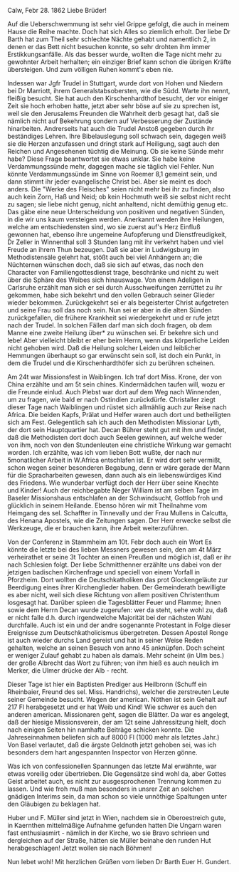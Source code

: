  Calw, Febr 28. 1862
Liebe Brüder!

Auf die Ueberschwemmung ist sehr viel Grippe gefolgt, die auch in meinem Hause die Reihe machte. Doch hat sich Alles so ziemlich erholt. Der liebe Dr Barth hat zum Theil sehr schlechte Nächte gehabt und namentlich 2, in denen er das Bett nicht besuchen konnte, so sehr drohten ihm immer Erstikkungsanfälle. Als das besser wurde, wollten die Tage nicht mehr zu gewohnter Arbeit herhalten; ein einziger Brief kann schon die übrigen Kräfte übersteigen. Und zum völligen Ruhen kommt's eben nie.

Indessen war Jgfr Trudel in Stuttgart, wurde dort von Hohen und Niedern bei Dr Marriott, ihrem Generalstabsobersten, wie die Südd. Warte ihn nennt, fleißig besucht. Sie hat auch den Kirschenhardthof besucht, der vor einiger Zeit sie hoch erhoben hatte, jetzt aber sehr böse auf sie zu sprechen ist, weil sie den Jerusalems Freunden die Wahrheit derb gesagt hat, daß sie nämlich nicht auf Bekehrung sondern auf Verbesserung der Zustände hinarbeiten. Andrerseits hat auch die Trudel Anstoß gegeben durch ihr beständiges Lehren. Ihre Bibelauslegung soll schwach sein, dagegen weiß sie die Herzen anzufassen und dringt stark auf Heiligung, sagt auch den Reichen und Angesehenen tüchtig die Meinung. Ob sie keine Sünde mehr habe? Diese Frage beantwortet sie etwas unklar. Sie habe keine Verdammungssünde mehr, dagegen mache sie täglich viel Fehler. Nun könnte Verdammungssünde im Sinne von Roemer 8,1 gemeint sein, und dann stimmt ihr jeder evangelische Christ bei. Aber sie meint es doch anders. Die "Werke des Fleisches" seien nicht mehr bei ihr zu finden, also auch kein Zorn, Haß und Neid; ob kein Hochmuth weiß sie selbst nicht recht zu sagen; sie liebe nicht genug, nicht anhaltend, nicht demüthig genug etc. Das gäbe eine neue Unterscheidung von positiven und negativen Sünden, in die wir uns kaum versteigen werden. Anerkannt werden ihre Heilungen, welche am entschiedensten sind, wo sie zuerst auf's Herz Einfluß gewonnen hat, ebenso ihre ungemeine Aufopferung und Dienstfreudigkeit, Dr Zeller in Winnenthal soll 3 Stunden lang mit ihr verkehrt haben und viel Freude an ihrem Thun bezeugen. Daß sie aber in Ludwigsburg im Methodistensäle gelehrt hat, stößt auch bei viel Anhängern an; die Nüchternen wünschen doch, daß sie sich auf etwas, das noch den Character von Familiengottesdienst trage, beschränke und nicht zu weit über die Sphäre des Weibes sich hinauswage. Von einem Adeligen in Carlsruhe erzählt man sich er sei durch Ausschweifungen zerrüttet zu ihr gekommen, habe sich bekehrt und den vollen Gebrauch seiner Glieder wieder bekommen. Zurückgekehrt sei er als begeisterter Christ aufgetreten und seine Frau soll das noch sein. Nun sei er aber in die alten Sünden zurückgefallen, die frühere Krankheit sei wiedergekehrt und er rufe jetzt nach der Trudel. In solchen Fällen darf man sich doch fragen, ob dem Manne eine zweite Heilung über<haupt>* zu wünschen sei. Er bekehre sich und lebe! Aber vielleicht bleibt er eher beim Herrn, wenn das körperliche Leiden nicht gehoben wird. Daß die Heilung solcher Leiden und leiblicher Hemmungen überhaupt so gar erwünscht sein soll, ist doch ein Punkt, in dem die Trudel und die Kirschenhardthöfer sich zu berühren scheinen.

Am 24t war Missionsfest in Waiblingen. Ich traf dort Miss. Krone, der von China erzählte und am 5t sein chines. Kindermädchen taufen will, wozu er die Freunde einlud. Auch Plebst war dort auf dem Weg nach Winnenden, um zu fragen, wie bald er nach Ostindien zurückdürfe. Christaller ziegt dieser Tage nach Waiblingen und rüstet sich allmählig auch zur Reise nach Africa. Die beiden Kapfs, Prälat und Helfer waren auch dort und betheiligten sich am Fest. Gelegentlich sah ich auch den Methodisten Missionar Lyth, der dort sein Hauptquartier hat. Decan Bührer steht gut mit ihm und findet, daß die Methodisten dort doch auch Seelen gewinnen, auf welche weder von ihm, noch von den Stundenleuten eine christliche Wirkung war gemacht worden. Ich erzählte, was ich vom lieben Bott wußte, der nach nur 5monatlicher Arbeit in W.Africa entschlafen ist. Er wird dort sehr vermißt, schon wegen seiner besonderen Begabung, denn er wäre gerade der Mann für die Spracharbeiten gewesen, dann auch als ein liebenswürdiges Kind des Friedens. Wie wunderbar verfügt doch der Herr über seine Knechte und Kinder! Auch der reichbegabte Neger William ist am selben Tage im Baseler Missionshaus entschlafen an der Schwindsucht, Gottlob froh und glücklich in seinem Heilande. Ebenso hören wir mit Theilnahme vom Heimgang des sel. Schaffter in Tinnevally und der Frau Mullens in Calcutta, des Henana Apostels, wie die Zeitungen sagen. Der Herr erwecke selbst die Werkzeuge, die er brauchen kann, ihre Arbeit weiterzuführen.

Von der Conferenz in Stammheim am 10t. Febr doch auch ein Wort Es könnte die letzte bei des lieben Messners gewesen sein, den am 4t März verheirathet er seine 3t Tochter an einen Preußen und möglich ist, daß er ihr nach Schlesien folgt. Der liebe Schmitthenner erzählte uns dabei von der jetzigen badischen Kirchenfrage und speciell von einem Vorfall in Pforzheim. Dort wollten die Deutschkatholiken das prot Glockengeläute zur Beerdigung eines ihrer Kirchenglieder haben. Der Gemeinderath bewilligte es aber nicht, weil sich diese Richtung von allem positiven Christenthum losgesagt hat. Darüber spieen die Tagesblätter Feuer und Flamme; ihnen sowie dem Herrn Decan wurde zugerufen: wer da steht, sehe wohl zu, daß er nicht falle d.h. durch irgendwelche Majorität bei der nächsten Wahl durchfalle. Auch ist ein und der andre sogenannte Protestant in Folge dieser Ereignisse zum Deutschkatholicismus übergetreten. Dessen Apostel Ronge ist auch wieder durchs Land gereist und hat in seiner Weise Reden gehalten, welche an seinen Besuch von anno 45 anknüpfen. Doch scheint er weniger Zulauf gehabt zu haben als damals. Mehr scheint (in Ulm bes.) der große Albrecht das Wort zu führen; von ihm hieß es auch neulich im Merker, die Ulmer drücke der Alb - recht.

Dieser Tage ist hier ein Baptisten Prediger aus Heilbronn (Schuff ein Rheinbaier, Freund des sel. Miss. Handrichs), welcher die zerstreuten Leute seiner Gemeinde besucht. Wegen der american. Nöthen ist sein Gehalt auf 217 Fl herabgesetzt und er hat Weib und Kind! Wie schwer es auch den anderen american. Missionaren geht, sagen die Blätter. Da war es angelegt, daß der hiesige Missionsverein, der am 12t seine Jahressitzung hielt, doch nach einigen Seiten hin namhafte Beiträge schicken konnte. Die Jahreseinnahmen beliefen sich auf 8000 Fl (1000 mehr als letztes Jahr.) Von Basel verlautet, daß die ärgste Geldnoth jetzt gehoben sei, was ich besonders dem hart angespannten Inspector von Herzen gönne.

Was ich von confessionellen Spannungen das letzte Mal erwähnte, war etwas voreilig oder übertrieben. Die Gegensätze sind wohl da, aber Gottes Geist arbeitet auch, es nicht zur ausgesprochenen Trennung kommen zu lassen. Und wie froh muß man besonders in unsrer Zeit an solchen gnädigen Interims sein, da man schon so viele unnöthige Spaltungen unter den Gläubigen zu beklagen hat.

Huber und F. Müller sind jetzt in Wien, nachdem sie in Oberoestreich gute, in Kaernthen mittelmäßige Aufnahme gefunden hatten Die Ungarn waren fast enthusiasmirt - nämlich in der Kirche, wo sie Bravo schrieen und dergleichen auf der Straße, hätten sie Müller beinahe den runden Hut herabgeschlagen! Jetzt wollen sie nach Böhmen!

Nun lebet wohl!
 Mit herzlichen Grüßen vom lieben Dr Barth
 Euer
 H. Gundert.
